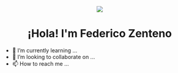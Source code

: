 <p align ="center">
<img src="https://user-images.githubusercontent.com/66924428/201779928-5cb2b51a-12f7-48ea-af16-3bc938c59f5b.gif">
</p>

<h1 align ="center"> ¡Hola! I'm Federico Zenteno </h1>

- 🌱 I’m currently learning ...
- 💞️ I’m looking to collaborate on ...
- 📫 How to reach me ...

<!---
FedeChocuh/FedeChocuh is a ✨ special ✨ repository because its `README.md` (this file) appears on your GitHub profile.
You can click the Preview link to take a look at your changes.
--->
